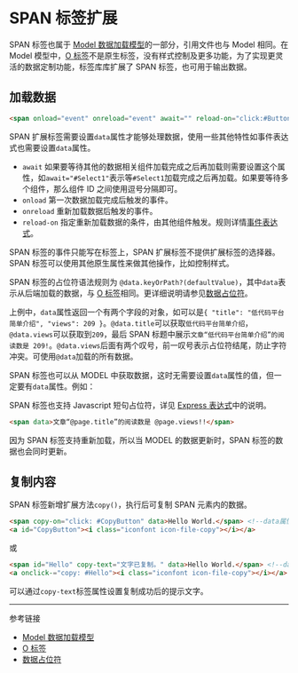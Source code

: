 # SPAN 标签扩展

SPAN 标签也属于 [Model 数据加载模型](/root.js/model.md)的一部分，引用文件也与 Model 相同。在 Model 模型中，[O 标签](/root.js/o.md)不是原生标签，没有样式控制及更多功能，为了实现更灵活的数据定制功能，标签库库扩展了 SPAN 标签，也可用于输出数据。

## 加载数据

```html
<span onload="event" onreload="event" await="" reload-on="click:#Button1" data="SELECT title, views FROM table1 WHERE id=$id -> FIRST ROW">文章“@data.title”的阅读数是 @data.views!!</span>
```

SPAN 扩展标签需要设置`data`属性才能够处理数据，使用一些其他特性如事件表达式也需要设置`data`属性。

* `await` 如果要等待其他的数据相关组件加载完成之后再加载则需要设置这个属性，如`await="#Select1"`表示等`#Select1`加载完成之后再加载。如果要等待多个组件，那么组件 ID 之间使用逗号分隔即可。
* `onload` 第一次数据加载完成后触发的事件。
* `onreload` 重新加载数据后触发的事件。
* `reload-on` 指定重新加载数据的条件，由其他组件触发。规则详情[事件表达式](/root.js/event.md)。

SPAN 标签的事件只能写在标签上，SPAN 扩展标签不提供扩展标签的选择器。SPAN 标签可以使用其他原生属性来做其他操作，比如控制样式。

SPAN 标签的占位符语法规则为 `@data.keyOrPath?(defaultValue)`，其中`data`表示从后端加载的数据，与 [O 标签](/root.js/o.md)相同。更详细说明请参见[数据占位符](/root.js/holder.md)。

上例中，`data`属性返回一个有两个字段的对象，如可以是`{ "title": "低代码平台简单介绍", "views": 209 }`。`@data.title`可以获取`低代码平台简单介绍`，`@data.views`可以获取到`209`，最后 SPAN 标题中展示`文章“低代码平台简单介绍”的阅读数是 209!`。`@data.views`后面有两个叹号，前一叹号表示占位符结尾，防止字符冲突。可使用`@data`加载的所有数据。

SPAN 标签也可以从 MODEL 中获取数据，这时无需要设置`data`属性的值，但一定要有`data`属性。例如：

SPAN 标签也支持 Javascript 短句占位符，详见 [Express 表达式](/root.js/express.md)中的说明。

```html
<span data>文章“@page.title”的阅读数是 @page.views!!</span>
```

因为 SPAN 标签支持重新加载，所以当 MODEL 的数据更新时，SPAN 标签的数据也会同时更新。

## 复制内容

SPAN 标签新增扩展方法`copy()`，执行后可复制 SPAN 元素内的数据。

```html
<span copy-on="click: #CopyButton" data>Hello World.</span> <!--data属性必须有才能支持`copy-on`-->
<a id="CopyButton"><i class="iconfont icon-file-copy"></i></a>
```

或

```html
<span id="Hello" copy-text="文字已复制。" data>Hello World.</span> <!--data属性可以没有-->
<a onclick-="copy: #Hello"><i class="iconfont icon-file-copy"></i></a>
```

可以通过`copy-text`标签属性设置复制成功后的提示文字。

---
参考链接

* [Model 数据加载模型](/root.js/model.md)
* [O 标签](/root.js/o.md)
* [数据占位符](/root.js/holder.md)